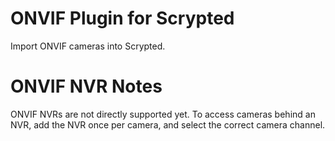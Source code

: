# ONVIF Plugin for Scrypted

Import ONVIF cameras into Scrypted.

# ONVIF NVR Notes

ONVIF NVRs are not directly supported yet. To access cameras behind an NVR, add the NVR once per camera, and select the correct camera channel.
